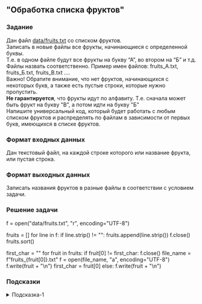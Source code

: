 ## "Обработка списка фруктов"

### Задание

Дан файл [data/fruits.txt](data/fruits.txt) со списком фруктов. \
Записать в новые файлы все фрукты, начинающиеся с определенной буквы. \
Т.е. в одном файле будут все фрукты на букву “А”, во втором на “Б” и т.д. \
Файлы назвать соответственно.
Пример имен файлов: fruits_А.txt, fruits_Б.txt, fruits_В.txt …. \
Важно! Обратите внимание, что нет фруктов, начинающихся с некоторых букв, а также есть пустые строки, которые нужно пропустить. \
**Не гарантируется**, что фрукты идут по алфавиту. Т.е. сначала может быть фрукт на букву "В", а потом идти на букву "Б" \
Напишите универсальный код, который будет работать с любым списком фруктов и распределять по файлам в зависимости от первых букв, имеющихся в списке фруктов.

### Формат входных данных

Дан текстовый файл, на каждой строке которого или название фрукта, или пустая строка.

### Формат выходных данных

Записать названия фруктов в разные файлы в соответствии с условием задачи.

### Решение задачи

f = open("data/fruits.txt", "r", encoding="UTF-8")

fruits = []
for line in f:
    if line.strip() != "":
        fruits.append(line.strip())
f.close()
fruits.sort()

first_char = ""
for fruit in fruits:
    if fruit[0] != first_char:
        f.close()
        file_name = f"fruits_{fruit[0]}.txt"
        f = open(file_name, "a", encoding="UTF-8")
        f.write(fruit + "\n")
        first_char = fruit[0]
    else:
        f.write(fruit + "\n")

### Подсказки

<details>
<summary>Подсказка-1</summary>
Возможно пригодится:

Чтобы получить список больших букв русского алфавита:
```python
print(list(map(chr, range(ord('А'), ord('Я')+1))))
```

</details>
